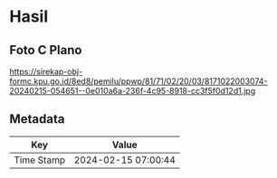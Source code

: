 # Hasil

## Foto C Plano

https://sirekap-obj-formc.kpu.go.id/8ed8/pemilu/ppwp/81/71/02/20/03/8171022003074-20240215-054651--0e010a6a-236f-4c95-8918-cc3f5f0d12d1.jpg


## Metadata

| Key        | Value               |
| ---------- | ------------------- |
| Time Stamp | 2024-02-15 07:00:44 |



